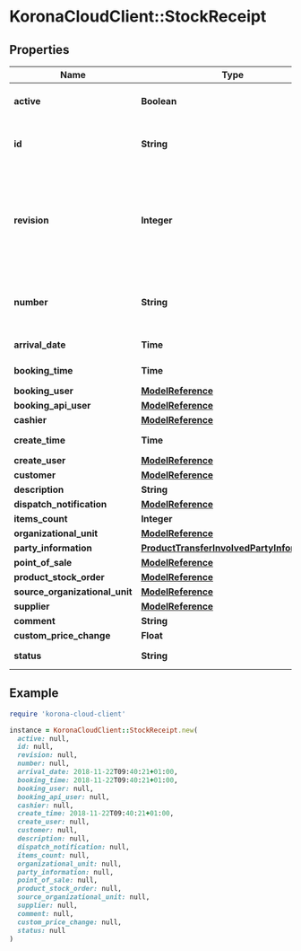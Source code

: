 # KoronaCloudClient::StockReceipt

## Properties

| Name | Type | Description | Notes |
| ---- | ---- | ----------- | ----- |
| **active** | **Boolean** | indicates whether the object is active for use or not | [optional][readonly] |
| **id** | **String** | global object uuid (xxxxxxxx-xxxx-xxxx-xxxx-xxxxxxxxxxxx) | [optional] |
| **revision** | **Integer** | the revision number of the object. revision numbers are unique per object-type. there is is no object of the same type with identical revision numbers. | [optional][readonly] |
| **number** | **String** | number of the object, like it is set in backoffice; will be removed when active&#x3D;false | [optional] |
| **arrival_date** | **Time** | Format: yyyy-MM-dd&#39;T&#39;HH:mm:ssXXX | [optional] |
| **booking_time** | **Time** | Format: yyyy-MM-dd&#39;T&#39;HH:mm:ssXXX | [optional] |
| **booking_user** | [**ModelReference**](ModelReference.md) |  | [optional] |
| **booking_api_user** | [**ModelReference**](ModelReference.md) |  | [optional] |
| **cashier** | [**ModelReference**](ModelReference.md) |  | [optional] |
| **create_time** | **Time** | Format: yyyy-MM-dd&#39;T&#39;HH:mm:ssXXX | [optional] |
| **create_user** | [**ModelReference**](ModelReference.md) |  | [optional] |
| **customer** | [**ModelReference**](ModelReference.md) |  | [optional] |
| **description** | **String** |  | [optional] |
| **dispatch_notification** | [**ModelReference**](ModelReference.md) |  | [optional] |
| **items_count** | **Integer** |  | [optional] |
| **organizational_unit** | [**ModelReference**](ModelReference.md) |  | [optional] |
| **party_information** | [**ProductTransferInvolvedPartyInformation**](ProductTransferInvolvedPartyInformation.md) |  | [optional] |
| **point_of_sale** | [**ModelReference**](ModelReference.md) |  | [optional] |
| **product_stock_order** | [**ModelReference**](ModelReference.md) |  | [optional] |
| **source_organizational_unit** | [**ModelReference**](ModelReference.md) |  | [optional] |
| **supplier** | [**ModelReference**](ModelReference.md) |  | [optional] |
| **comment** | **String** |  | [optional] |
| **custom_price_change** | **Float** |  | [optional] |
| **status** | **String** |  | [optional][readonly] |

## Example

```ruby
require 'korona-cloud-client'

instance = KoronaCloudClient::StockReceipt.new(
  active: null,
  id: null,
  revision: null,
  number: null,
  arrival_date: 2018-11-22T09:40:21+01:00,
  booking_time: 2018-11-22T09:40:21+01:00,
  booking_user: null,
  booking_api_user: null,
  cashier: null,
  create_time: 2018-11-22T09:40:21+01:00,
  create_user: null,
  customer: null,
  description: null,
  dispatch_notification: null,
  items_count: null,
  organizational_unit: null,
  party_information: null,
  point_of_sale: null,
  product_stock_order: null,
  source_organizational_unit: null,
  supplier: null,
  comment: null,
  custom_price_change: null,
  status: null
)
```

